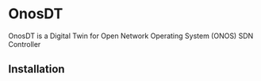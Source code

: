 # OnosDT

OnosDT is a Digital Twin for Open Network Operating System (ONOS) SDN Controller

## Installation

